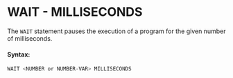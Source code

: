 # WAIT - MILLISECONDS

The `WAIT` statement pauses the execution of a program for the given number of milliseconds.

#### Syntax:

```c
WAIT <NUMBER or NUMBER-VAR> MILLISECONDS
```



